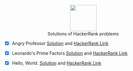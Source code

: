 <p align="center">
    <a href="https://www.hackerrank.com/eneskayiklik">
        <img height=85 src="https://d3keuzeb2crhkn.cloudfront.net/hackerrank/assets/styleguide/logo_wordmark-f5c5eb61ab0a154c3ed9eda24d0b9e31.svg">
    </a>
    <br>Solutions of HackerRank problems
</p>

- [x] Angry Professor  [Solution](https://github.com/Enes-Kayiklik/HackerRank-Solutions/blob/master/src/problemsolving/AngryProfessor.kt) and [HackerRank Link](https://www.hackerrank.com/challenges/angry-professor/problem)

- [x] Leonardo's Prime Factors  [Solution](https://github.com/Enes-Kayiklik/HackerRank-Solutions/blob/master/src/mathematics/LeonardsPrimeFactor.kt) and [HackerRank Link](https://www.hackerrank.com/challenges/leonardo-and-prime/problem)

- [x] Hello, World.  [Solution](https://github.com/Enes-Kayiklik/HackerRank-Solutions/blob/master/src/thirtydayofcode/HelloWorld.kt) and [HackerRank Link](https://www.hackerrank.com/challenges/30-hello-world/problem)
